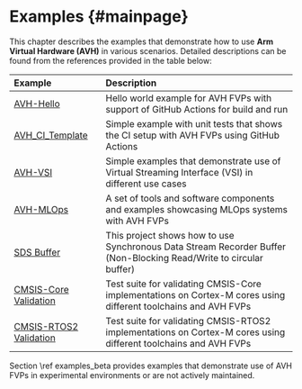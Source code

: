 # Examples {#mainpage}

This chapter describes the examples that demonstrate how to use **Arm Virtual Hardware (AVH)** in various scenarios. Detailed descriptions can be found from the references provided in the table below:

Example                 | Description
:-----------------------|:----------------
[AVH-Hello](https://github.com/Arm-Examples/AVH-Hello)              | Hello world example for AVH FVPs with support of GitHub Actions for build and run
[AVH_CI_Template](https://github.com/Arm-Examples/AVH_CI_Template)  | Simple example with unit tests that shows the CI setup with AVH FVPs using GitHub Actions 
[AVH-VSI](https://github.com/Arm-Examples/AVH-VSI)                  | Simple examples that demonstrate use of Virtual Streaming Interface (VSI) in different use cases
[AVH-MLOps](https://github.com/ARM-software/AVH-MLOps)              | A set of tools and software components and examples showcasing MLOps systems with AVH FVPs
[SDS Buffer](https://github.com/ARM-software/SDS-Framework/tree/main/examples/sds_buffer) | This project shows how to use Synchronous Data Stream Recorder Buffer (Non-Blocking Read/Write to circular buffer)
[CMSIS-Core Validation](https://github.com/ARM-software/CMSIS_6/tree/main/CMSIS/CoreValidation)  | Test suite for validating CMSIS-Core implementations on Cortex-M cores using different toolchains and AVH FVPs
[CMSIS-RTOS2 Validation](https://github.com/Arm-Software/CMSIS-RTOS2_Validation) | Test suite for validating CMSIS-RTOS2 implementations on Cortex-M cores using different toolchains and AVH FVPs

Section \ref examples_beta provides examples that demonstrate use of AVH FVPs in experimental environments or are not actively maintained.
